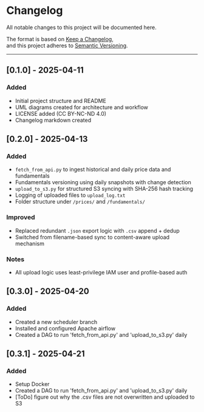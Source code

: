 # Changelog

All notable changes to this project will be documented here.

The format is based on [Keep a Changelog](https://keepachangelog.com/en/1.0.0/),  
and this project adheres to [Semantic Versioning](https://semver.org/).

---

## [0.1.0] - 2025-04-11
### Added
- Initial project structure and README
- UML diagrams created for architecture and workflow
- LICENSE added (CC BY-NC-ND 4.0)
- Changelog markdown created

## [0.2.0] - 2025-04-13 
### Added
- `fetch_from_api.py` to ingest historical and daily price data and fundamentals
- Fundamentals versioning using daily snapshots with change detection
- `upload_to_s3.py` for structured S3 syncing with SHA-256 hash tracking
- Logging of uploaded files to `upload_log.txt`
- Folder structure under `/prices/` and `/fundamentals/`

### Improved
- Replaced redundant `.json` export logic with `.csv` append + dedup
- Switched from filename-based sync to content-aware upload mechanism

### Notes
- All upload logic uses least-privilege IAM user and profile-based auth

## [0.3.0] - 2025-04-20
### Added
- Created a new scheduler branch
- Installed and configured Apache airflow
- Created a DAG to run 'fetch_from_api.py' and 'upload_to_s3.py' daily

## [0.3.1] - 2025-04-21
### Added
- Setup Docker 
- Created a DAG to run 'fetch_from_api.py' and 'upload_to_s3.py' daily
- [ToDo] figure out why the .csv files are not overwritten and uploaded to S3